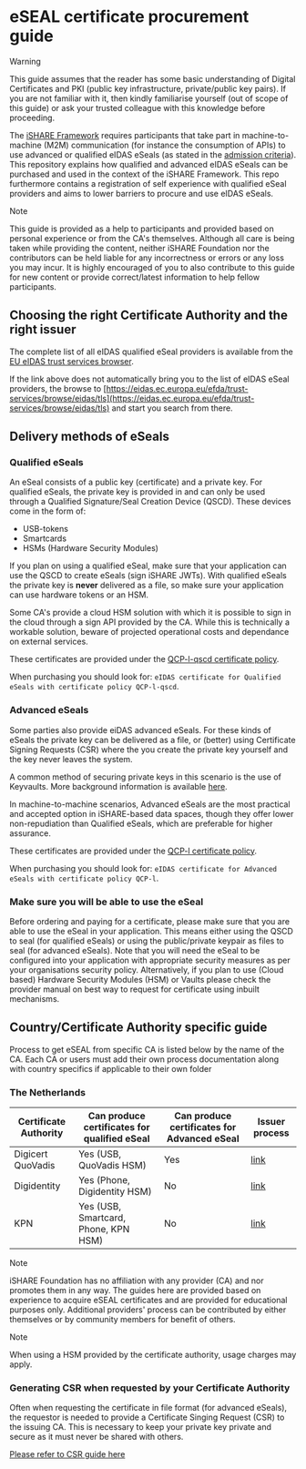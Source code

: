 # eSEAL certificate procurement guide

>[!WARNING]
>This guide assumes that the reader has some basic understanding of Digital Certificates and PKI (public key infrastructure, private/public key pairs). If you are not familiar with it, then kindly familiarise yourself (out of scope of this guide) or ask your trusted colleague with this knowledge before proceeding.

The [iSHARE Framework](https://framework.ishare.eu) requires participants that take part in machine-to-machine (M2M) communication (for instance the consumption of APIs) to use advanced or qualified eIDAS eSeals (as stated in the [admission criteria](https://framework.ishare.eu/detailed-descriptions/operational/operational-processes/admission#admission-admissioncriteria)). This repository explains how qualified and advanced eIDAS eSeals can be purchased and used in the context of the iSHARE Framework. This repo furthermore contains a registration of self experience with qualified eSeal providers and aims to lower barriers to procure and use eIDAS eSeals.

> [!NOTE]  
> This guide is provided as a help to participants and provided based on personal experience or from the CA's themselves. Although all care is being taken while providing the content, neither iSHARE Foundation nor the contributors can be held liable for any incorrectness or errors or any loss you may incur. It is highly encouraged of you to also contribute to this guide for new content or provide correct/latest information to help fellow participants.

## Choosing the right Certificate Authority and the right issuer

The complete list of all eIDAS qualified eSeal providers is available from the [EU eIDAS trust services browser](https://eidas.ec.europa.eu/efda/trust-services/browse/eidas/tls/search/type?step=3&searchCriteria=eyJzZXJ2aWNlU2NvcGUiOiJBTEwiLCJjb3VudHJ5Q29kZXMiOlsiQVQiLCJCRSIsIkJHIiwiSFIiLCJDWSIsIkNaIiwiREsiLCJFRSIsIkZJIiwiRlIiLCJERSIsIkVMIiwiSFUiLCJJUyIsIklFIiwiSVQiLCJMViIsIkxJIiwiTFQiLCJMVSIsIk1UIiwiTkwiLCJOTyIsIlBMIiwiUFQiLCJSTyIsIkVTIiwiU0siLCJTSSIsIlNFIiwiVUsiXSwic2VydmljZVR5cGVzIjpbIlFDZXJ0RVNlYWwiXX0%3D).

If the link above does not automatically bring you to the list of eIDAS eSeal providers, the browse to [https://eidas.ec.europa.eu/efda/trust-services/browse/eidas/tls](https://eidas.ec.europa.eu/efda/trust-services/browse/eidas/tls) and start you search from there.

## Delivery methods of eSeals

### Qualified eSeals

An eSeal consists of a public key (certificate) and a private key. For qualified eSeals, the private key is provided in and can only be used through a Qualified Signature/Seal Creation Device (QSCD). These devices come in the form of:

- USB-tokens
- Smartcards
- HSMs (Hardware Security Modules)

If you plan on using a qualified eSeal, make sure that your application can use the QSCD to create eSeals (sign iSHARE JWTs). With qualified eSeals the private key is **never** delivered as a file, so make sure your application can use hardware tokens or an HSM.

Some CA's provide a cloud HSM solution with which it is possible to sign in the cloud through a sign API provided by the CA. While this is technically a workable solution, beware of projected operational costs and dependance on external services.

These certificates are provided under the [QCP-l-qscd certificate policy](https://ec.europa.eu/digital-building-blocks/DSS/webapp-demo/apidocs/eu/europa/esig/dss/enumerations/CertificatePolicy.html).

When purchasing you should look for: `eIDAS certificate for Qualified eSeals with certificate policy QCP-l-qscd`.

### Advanced eSeals

Some parties also provide eiDAS advanced eSeals. For these kinds of eSeals the private key can be delivered as a file, or (better) using Certificate Signing Requests (CSR) where the you create the private key yourself and the key never leaves the system.

A common method of securing private keys in this scenario is the use of Keyvaults. More background information is available [here](https://trustbok.ishare.eu/apply-ishare/eseals-and-key-vaults).

In machine-to-machine scenarios, Advanced eSeals are the most practical and accepted option in iSHARE-based data spaces, though they offer lower non-repudiation than Qualified eSeals, which are preferable for higher assurance.

These certificates are provided under the [QCP-l certificate policy](https://ec.europa.eu/digital-building-blocks/DSS/webapp-demo/apidocs/eu/europa/esig/dss/enumerations/CertificatePolicy.html).

When purchasing you should look for: `eIDAS certificate for Advanced eSeals with certificate policy QCP-l`.

### Make sure you will be able to use the eSeal

Before ordering and paying for a certificate, please make sure that you are able to use the eSeal in your application. This means either using the QSCD to seal (for qualified eSeals) or using the public/private keypair as files to seal (for advanced eSeals). Note that you will need the eSeal to be configured into your application with appropriate security measures as per your organisations security policy. Alternatively, if you plan to use (Cloud based) Hardware Security Modules (HSM) or Vaults please check the provider manual on best way to request for certificate using inbuilt mechanisms.

## Country/Certificate Authority specific guide

Process to get eSEAL from specific CA is listed below by the name of the CA. Each CA or users must add their own process documentation along with country specifics if applicable to their own folder

### The Netherlands

| Certificate Authority | Can produce certificates for qualified eSeal | Can produce certificates for Advanced eSeal | Issuer process                                |
|-----------------------|----------------------------------------------|---------------------------------------------|-----------------------------------------------|
| Digicert QuoVadis     | Yes (USB, QuoVadis HSM)                      | Yes                                         | [link](./quovadis/quovadis-eSEAL-NL.md)       |
| Digidentity           | Yes (Phone, Digidentity HSM)                 | No                                          | [link](./digidentity/digidentity-eSeal-NL.md) |
| KPN                   | Yes (USB, Smartcard, Phone, KPN HSM)         | No                                          | [link](./kpn/kpn-eSeal-NL.md)                 |

> [!NOTE]
> iSHARE Foundation has no affiliation with any provider (CA) and nor promotes them in any way. The guides here are provided based on experience to acquire eSEAL certificates and are provided for educational purposes only. Additional providers' process can be contributed by either themselves or by community members for benefit of others.

> [!NOTE]
> When using a HSM provided by the certificate authority, usage charges may apply.

### Generating CSR when requested by your Certificate Authority

Often when requesting the certificate in file format (for advanced eSeals), the requestor is needed to provide a Certificate Singing Request (CSR) to the issuing CA. This is necessary to keep your private key private and secure as it must never be shared with others.

[Please refer to CSR guide here](CSR.md)
